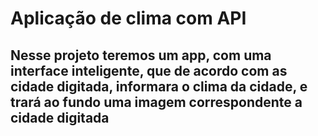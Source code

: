 # Aplicação de clima com API
## Nesse projeto teremos um app, com uma interface inteligente, que de acordo com as cidade digitada, informara o clima da cidade, e trará ao fundo uma imagem correspondente a cidade digitada